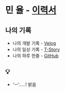 # 민 율  - [이력서](https://github.com/minyul/MINYUL_RESUME)

## 나의 기록 
- 나의 개발 기록 - [Velog](https://velog.io/@minyul)
- 나의 일상 기록 - [T-Story](https://m-yul.tistory.com)
- 나의 하루 한줄 - [GitHub](https://github.com/minyul/Diary)

## 💡
- 'ㅡ'.....! 밝음 
